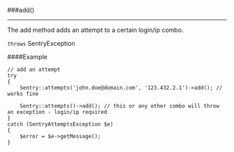 <a id="add" href="#"></a>
###add()

----------

The add method adds an attempt to a certain login/ip combo.

`throws` SentryException

####Example

	// add an attempt
	try
	{
	    Sentry::attempts('john.doe@domain.com', '123.432.2.1')->add(); // works fine

	    Sentry::attempts()->add(); // this or any other combo will throw an exception - login/ip required
	}
	catch (SentryAttemptsException $e)
	{
	    $error = $e->getMessage();
	}
